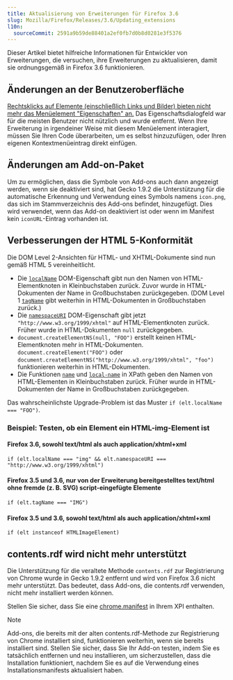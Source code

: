 ```yaml
---
title: Aktualisierung von Erweiterungen für Firefox 3.6
slug: Mozilla/Firefox/Releases/3.6/Updating_extensions
l10n:
  sourceCommit: 2591a9b59de88401a2ef0fb7d0b8d0281e3f5376
---
```


Dieser Artikel bietet hilfreiche Informationen für Entwickler von Erweiterungen, die versuchen, ihre Erweiterungen zu aktualisieren, damit sie ordnungsgemäß in Firefox 3.6 funktionieren.

## Änderungen an der Benutzeroberfläche

[Rechtsklicks auf Elemente (einschließlich Links und Bilder) bieten nicht mehr das Menüelement "Eigenschaften" an.](https://bugzil.la/513147) Das Eigenschaftsdialogfeld war für die meisten Benutzer nicht nützlich und wurde entfernt. Wenn Ihre Erweiterung in irgendeiner Weise mit diesem Menüelement interagiert, müssen Sie Ihren Code überarbeiten, um es selbst hinzuzufügen, oder Ihren eigenen Kontextmenüeintrag direkt einfügen.

## Änderungen am Add-on-Paket

Um zu ermöglichen, dass die Symbole von Add-ons auch dann angezeigt werden, wenn sie deaktiviert sind, hat Gecko 1.9.2 die Unterstützung für die automatische Erkennung und Verwendung eines Symbols namens `icon.png`, das sich im Stammverzeichnis des Add-ons befindet, hinzugefügt. Dies wird verwendet, wenn das Add-on deaktiviert ist oder wenn im Manifest kein `iconURL`-Eintrag vorhanden ist.

## Verbesserungen der HTML 5-Konformität

Die DOM Level 2-Ansichten für HTML- und XHTML-Dokumente sind nun gemäß HTML 5 vereinheitlicht.

- Die [`localName`](/de/docs/Web/API/Element/localName) DOM-Eigenschaft gibt nun den Namen von HTML-Elementknoten in Kleinbuchstaben zurück. Zuvor wurde in HTML-Dokumenten der Name in Großbuchstaben zurückgegeben. (DOM Level 1 [`tagName`](/de/docs/Web/API/Element/tagName) gibt weiterhin in HTML-Dokumenten in Großbuchstaben zurück.)
- Die [`namespaceURI`](/de/docs/Web/API/Element/namespaceURI) DOM-Eigenschaft gibt jetzt `"http://www.w3.org/1999/xhtml"` auf HTML-Elementknoten zurück. Früher wurde in HTML-Dokumenten `null` zurückgegeben.
- `document.createElementNS(null, "FOO")` erstellt keinen HTML-Elementknoten mehr in HTML-Dokumenten. `document.createElement("FOO")`
  oder `document.createElementNS("http://www.w3.org/1999/xhtml", "foo")` funktionieren weiterhin in HTML-Dokumenten.
- Die Funktionen [`name`](/de/docs/Web/XML/XPath/Reference/Functions/name) und [`local-name`](/de/docs/Web/XML/XPath/Reference/Functions/local-name) in XPath geben den Namen von HTML-Elementen in Kleinbuchstaben zurück. Früher wurde in HTML-Dokumenten der Name in Großbuchstaben zurückgegeben.

Das wahrscheinlichste Upgrade-Problem ist das Muster `if (elt.localName === "FOO")`.

### Beispiel: Testen, ob ein Element ein HTML-img-Element ist

#### Firefox 3.6, sowohl text/html als auch application/xhtml+xml

`if (elt.localName === "img" && elt.namespaceURI === "http://www.w3.org/1999/xhtml")`

#### Firefox 3.5 und 3.6, nur von der Erweiterung bereitgestelltes text/html ohne fremde (z. B. SVG) script-eingefügte Elemente

`if (elt.tagName === "IMG")`

#### Firefox 3.5 und 3.6, sowohl text/html als auch application/xhtml+xml

`if (elt instanceof HTMLImageElement)`

## contents.rdf wird nicht mehr unterstützt

Die Unterstützung für die veraltete Methode `contents.rdf` zur Registrierung von Chrome wurde in Gecko 1.9.2 entfernt und wird von Firefox 3.6 nicht mehr unterstützt. Das bedeutet, dass Add-ons, die contents.rdf verwenden, nicht mehr installiert werden können.

Stellen Sie sicher, dass Sie eine [chrome.manifest](https://web.archive.org/web/20191029205045/https://developer.mozilla.org/de/docs/Mozilla/Chrome_Registration) in Ihrem XPI enthalten.

> [!NOTE]
> Add-ons, die bereits mit der alten contents.rdf-Methode zur Registrierung von Chrome installiert sind, funktionieren weiterhin, wenn sie bereits installiert sind. Stellen Sie sicher, dass Sie Ihr Add-on testen, indem Sie es tatsächlich entfernen und neu installieren, um sicherzustellen, dass die Installation funktioniert, nachdem Sie es auf die Verwendung eines Installationsmanifests aktualisiert haben.
